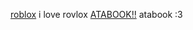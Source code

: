 

[roblox](https://www.roblox.com/users/3709658258/profile) i love rovlox
[ATABOOK!!](https://charlottesties.atabook.org) atabook :3
